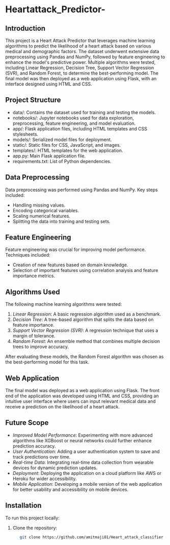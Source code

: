 # Heartattack_Predictor-

## Introduction

This project is a Heart Attack Predictor that leverages machine learning algorithms to predict the likelihood of a heart attack based on various medical and demographic factors. The dataset underwent extensive data preprocessing using Pandas and NumPy, followed by feature engineering to enhance the model's predictive power. Multiple algorithms were tested, including Linear Regression, Decision Tree, Support Vector Regression (SVR), and Random Forest, to determine the best-performing model. The final model was then deployed as a web application using Flask, with an interface designed using HTML and CSS.

## Project Structure

- data/: Contains the dataset used for training and testing the models.
- notebooks/: Jupyter notebooks used for data exploration, preprocessing, feature engineering, and model evaluation.
- app/: Flask application files, including HTML templates and CSS stylesheets.
- models/: Serialized model files for deployment.
- static/: Static files for CSS, JavaScript, and images.
- templates/: HTML templates for the web application.
- app.py: Main Flask application file.
- requirements.txt: List of Python dependencies.

## Data Preprocessing

Data preprocessing was performed using Pandas and NumPy. Key steps included:

- Handling missing values.
- Encoding categorical variables.
- Scaling numerical features.
- Splitting the data into training and testing sets.

## Feature Engineering

Feature engineering was crucial for improving model performance. Techniques included:

- Creation of new features based on domain knowledge.
- Selection of important features using correlation analysis and feature importance metrics.

## Algorithms Used

The following machine learning algorithms were tested:

1. *Linear Regression*: A basic regression algorithm used as a benchmark.
2. *Decision Tree*: A tree-based algorithm that splits the data based on feature importance.
3. *Support Vector Regression (SVR)*: A regression technique that uses a margin of tolerance.
4. *Random Forest*: An ensemble method that combines multiple decision trees to improve accuracy.

After evaluating these models, the Random Forest algorithm was chosen as the best-performing model for this task.

## Web Application

The final model was deployed as a web application using Flask. The front end of the application was developed using HTML and CSS, providing an intuitive user interface where users can input relevant medical data and receive a prediction on the likelihood of a heart attack.

## Future Scope

- *Improved Model Performance*: Experimenting with more advanced algorithms like XGBoost or neural networks could further enhance prediction accuracy.
- *User Authentication*: Adding a user authentication system to save and track predictions over time.
- *Real-time Data*: Integrating real-time data collection from wearable devices for dynamic prediction updates.
- *Deployment*: Deploying the application on a cloud platform like AWS or Heroku for wider accessibility.
- *Mobile Application*: Developing a mobile version of the web application for better usability and accessibility on mobile devices.

## Installation

To run this project locally:

1. Clone the repository:
   ```bash
      git clone https://github.com/amitmaji01/Heart_attack_classifier
